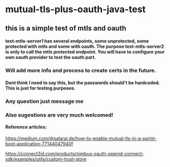 # mutual-tls-plus-oauth-java-test

## this is a simple test of mtls and oauth
#### test-mtls-server1 has several endpoints, some unprotected, some protected with mtls and some with oauth. The purpose test-mtls-server2 is only to call the mtls protected endpoint. You will have to configure your own oauth provider to test the oauth part.

### Will add more info and process to create certs in the future. 
#### Dont think I need to say this, but the passwords should't be hardcoded. This is just for testing purposes. 

### Any question just message me
### Also sugestions are very much welcomed! 
#### Reference articles: 
https://medium.com/@salarai.de/how-to-enable-mutual-tls-in-a-sprint-boot-application-77144047940f

https://connect2id.com/products/nimbus-oauth-openid-connect-sdk/examples/utils/custom-trust-store